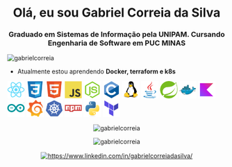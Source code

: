 <h1 align = "center"> Olá, eu sou Gabriel Correia da Silva </h1>
<h3 align = "center">Graduado em Sistemas de Informação pela UNIPAM. Cursando Engenharia de Software em PUC MINAS</h3>

<p align="left"><img src="https://komarev.com/ghpvc/?username=Gabriel110" alt="gabrielcorreia" /></p>

- Atualmente estou aprendendo **Docker, terraform e k8s**

<p align="left">
 <img src="https://github.com/devicons/devicon/blob/master/icons/react/react-original.svg" alt="react" width="40" height="40"/>
 <img src="https://github.com/devicons/devicon/blob/master/icons/css3/css3-original.svg" alt="css3" width="40" height="40" />
 <img src="https://github.com/devicons/devicon/blob/master/icons/html5/html5-original.svg" alt="html5" width="40" height="40" />
 <img src="https://github.com/devicons/devicon/blob/master/icons/javascript/javascript-original.svg" alt="javascript" width="40" height="40" />
 <img src="https://github.com/devicons/devicon/blob/master/icons/nodejs/nodejs-original.svg" alt="nodejs" width="40" height="40" />
 <img src="https://github.com/devicons/devicon/blob/master/icons/c/c-original.svg" alt="c" width="40" height="40" />
 <img src="https://github.com/devicons/devicon/blob/master/icons/linux/linux-original.svg" alt="linux" width="40" height="40" />
 <img src="https://github.com/devicons/devicon/blob/master/icons/java/java-original.svg" alt="java" width="40" height="40" />
 <img src="https://github.com/devicons/devicon/blob/master/icons/spring/spring-original.svg" alt="spring" width="40" height="40" />
 <img src="https://github.com/devicons/devicon/blob/master/icons/docker/docker-original.svg" alt="docker" width="40" height="40" />
 <img src="https://github.com/devicons/devicon/blob/master/icons/kotlin/kotlin-original.svg" alt="kotlin" width="40" height="40" />
 <img src="https://github.com/devicons/devicon/blob/master/icons/arduino/arduino-original.svg" alt="arduino" width="40" height="40" />
 <img src="https://github.com/devicons/devicon/blob/master/icons/grafana/grafana-original.svg" alt="grafana" width="40" height="40" />
 <img src="https://github.com/devicons/devicon/blob/master/icons/kubernetes/kubernetes-plain.svg" alt="kubernetes" width="40" height="40" />
 <img src="https://github.com/devicons/devicon/blob/master/icons/npm/npm-original-wordmark.svg" alt="npm" width="40" height="40" />
 <img src="https://github.com/devicons/devicon/blob/master/icons/python/python-original.svg" alt="python" width="40" height="40" />
 <img src="https://github.com/devicons/devicon/blob/master/icons/terraform/terraform-original.svg" alt="terraform" width="40" height="40" />
</p>
<p align="center">
  <img src="https://github-readme-stats.vercel.app/api?username=Gabriel110&show_icons=true&count_private=true" alt="gabrielcorreia" />
</p>

<p align="center">
  <img src="https://github-readme-stats.vercel.app/api/top-langs/?username=Gabriel110" alt="gabrielcorreia" />
</p>

<p align="center">

 <a href="https://www.linkedin.com/in/gabrielcorreiadasilva/" target="blank">
  <img align="center" src="https://cdn.jsdelivr.net/npm/simple-icons@3.0.1/icons/linkedin.svg" alt="https://www.linkedin.com/in/gabrielcorreiadasilva/" height="20" width="20" />
 </a>
</p>
